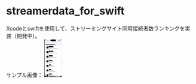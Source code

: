# streamerdata_for_swift  
Xcodeとswiftを使用して、ストリーミングサイト同時接続者数ランキングを実装（開発中）。  
サンプル画像：
<img src=./sample.png wide="200" height="100">
